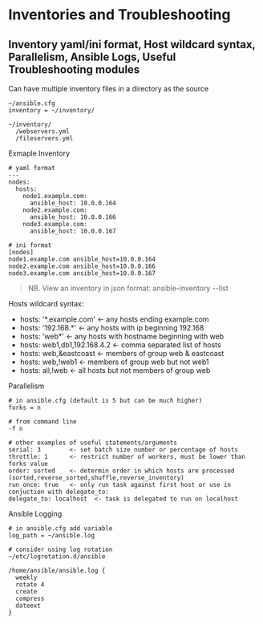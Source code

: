 # Inventories and Troubleshooting
## Inventory yaml/ini format, Host wildcard syntax, Parallelism, Ansible Logs, Useful Troubleshooting modules
Can have multiple inventory files in a directory as the source
```shell
~/ansible.cfg
inventory = ~/inventory/

~/inventory/
  /webservers.yml
  /fileservers.yml
```
Exmaple Inventory
```shell
# yaml format
---
nodes:
  hosts:
    node1.example.com:
      ansible_host: 10.0.0.164
    node2.example.com:
      ansible_host: 10.0.0.166
    node3.example.com:
      ansible_host: 10.0.0.167
```
```shell
# ini format
[nodes]
node1.example.com ansible_host=10.0.0.164
node2.example.com ansible_host=10.0.0.166
node3.example.com ansible_host=10.0.0.167
```
> NB. View an inventory in json format: ansible-inventory --list

Hosts wildcard syntax:
- hosts: '*.example.com'  <- any hosts ending example.com
- hosts: '192.168.*'  <- any hosts with ip beginning 192.168
- hosts: 'web*'  <- any hosts with hostname beginning with web
- hosts: web1,db1,192.168.4.2  <- comma separated list of hosts
- hosts: web,&eastcoast  <- members of group web & eastcoast
- hosts: web,!web1  <- members of group web but not web1
- hosts: all,!web  <- all hosts but not members of group web

Parallelism
```shell
# in ansible.cfg (default is 5 but can be much higher)
forks = n

# from command line
-f n
```
```shell
# other examples of useful statements/arguments
serial: 3        <- set batch size number or percentage of hosts
throttle: 1      <- restrict number of workers, must be lower than forks value
order: sorted    <- determin order in which hosts are processed (sorted,reverse_sorted,shuffle,reverse_inventory)
run_once: true   <- only run task against first host or use in conjuction with delegate_to:
delegate_to: localhost  <- task is delegated to run on localhost
```
Ansible Logging
```shell
# in ansible.cfg add variable
log_path = ~/ansible.log
```
```shell
# consider using log rotation
~/etc/logrotation.d/ansible

/home/ansible/ansible.log {
  weekly
  rotate 4
  create
  compress
  dateext
}
```
